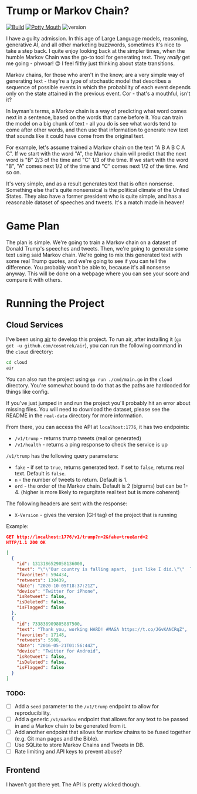 # Trump or Markov Chain?

[![Build](https://github.com/WillMatthews/trump-or-markov/actions/workflows/build.yml/badge.svg)](https://github.com/WillMatthews/trump-or-markov/actions/workflows/build.yml)
[![Potty Mouth](https://github.com/WillMatthews/trump-or-markov/actions/workflows/swear.yml/badge.svg)](https://github.com/WillMatthews/trump-or-markov/actions/workflows/swear.yml)
![version](https://shields.io/github/v/tag/WillMatthews/trump-or-markov?label=version)

I have a guilty admission.
In this age of Large Language models, reasoning, generative AI, and all other marketing buzzwords, sometimes it's nice to take a step back.
I quite enjoy looking back at the simpler times, when the humble Markov Chain was the go-to tool for generating text.
They *really* get me going - phwoar! 😍 I feel filthy just thinking about state transitions.

Markov chains, for those who aren't in the know, are a very simple way of generating text - they're a type of stochastic model that describes a sequence of possible events in which the probability of each event depends only on the state attained in the previous event.
Cor - that's a mouthful, isn't it?

In layman's terms, a Markov chain is a way of predicting what word comes next in a sentence, based on the words that came before it.
You can train the model on a big chunk of text - all you do is see what words tend to come after other words, and then use that information to generate new text that sounds like it could have come from the original text.

For example, let's assume trained a Markov chain on the text "A B A B C A C".
If we start with the word "A", the Markov chain will predict that the next word is "B" 2/3 of the time and "C" 1/3 of the time.
If we start with the word "B", "A" comes next 1/2 of the time and "C" comes next 1/2 of the time. And so on.

It's very simple, and as a result generates text that is often nonsense.
Something else that's quite nonsensical is the political climate of the United States.
They also have a former president who is quite simple, and has a reasonable dataset of speeches and tweets.
It's a match made in heaven!

# Game Plan

The plan is simple.
We're going to train a Markov chain on a dataset of Donald Trump's speeches and tweets.
Then, we're going to generate some text using said Markov chain.
We're going to mix this generated text with some real Trump quotes, and we're going to see if you can tell the difference.
You probably won't be able to, because it's all nonsense anyway.
This will be done on a webpage where you can see your score and compare it with others.

# Running the Project

## Cloud Services
I've been using [air](https://github.com/air-verse/air) to develop this project.
To run air, after installing it (`go get -u github.com/cosmtrek/air`), you can run the following command in the `cloud` directory:
```bash
cd cloud
air
```

You can also run the project using `go run ./cmd/main.go` in the `cloud` directory.
You're somewhat bound to do that as the paths are hardcoded for things like config.

If you've just jumped in and run the project you'll probably hit an error about missing files.
You will need to download the dataset, please see the README in the `real-data` directory for more information.

From there, you can access the API at `localhost:1776`, it has two endpoints:
- `/v1/trump` - returns trump tweets (real or generated)
- `/v1/health` - returns a ping response to check the service is up

`/v1/trump` has the following query parameters:
- `fake` - if set to `true`, returns generated text. If set to `false`, returns real text. Default is `false`.
- `n` - the number of tweets to return. Default is 1.
- `ord` - the order of the Markov chain. Default is 2 (bigrams) but can be 1-4. (higher is more likely to regurgitate real text but is more coherent)

The following headers are sent with the response:
- `X-Version` - gives the version (GH tag) of the project that is running

Example:
```json
GET http://localhost:1776/v1/trump?n=2&fake=true&ord=2
HTTP/1.1 200 OK

[
  {
    "id": 1313186529058136000,
    "text": "\"\"Our country is falling apart,  just like I did.\"\"  That  is not just the beginning of a magazine and it touched on many years are begging me for a vote. Will be if it means a lot",
    "favorites": 594434,
    "retweets": 130439,
    "date": "2020-10-05T18:37:21Z",
    "device": "Twitter for iPhone",
    "isRetweet": false,
    "isDeleted": false,
    "isFlagged": false
  },
  {
    "id": 733838909805887500,
    "text": "Thank you, working HARD! #MAGA https://t.co/JGvKANCRqZ",
    "favorites": 17148,
    "retweets": 5508,
    "date": "2016-05-21T01:56:44Z",
    "device": "Twitter for Android",
    "isRetweet": false,
    "isDeleted": false,
    "isFlagged": false
  }
]
```

### TODO:
- [ ] Add a `seed` parameter to the `/v1/trump` endpoint to allow for reproducibility.
- [ ] Add a generic `/v1/markov` endpoint that allows for any text to be passed in and a Markov chain to be generated from it.
- [ ] Add another endpoint that allows for markov chains to be fused together (e.g. Git man pages and the Bible).
- [ ] Use SQLite to store Markov Chains and Tweets in DB.
- [ ] Rate limiting and API keys to prevent abuse?

## Frontend
I haven't got there yet. The API is pretty wicked though.
